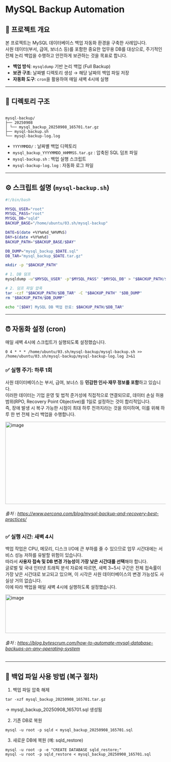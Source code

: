 # MySQL Backup Automation

## 📌 프로젝트 개요
본 프로젝트는 MySQL 데이터베이스 백업 자동화 환경을 구축한 사례입니다.  
사원 데이터(부서, 급여, 보너스 등)를 포함한 중요한 업무용 DB를 대상으로, 주기적인 전체 논리 백업을 수행하고 안전하게 보관하는 것을 목표로 합니다.

- **백업 방식**: `mysqldump` 기반 논리 백업 (Full Backup)  
- **보관 구조**: 날짜별 디렉토리 생성 → 해당 날짜의 백업 파일 저장  
- **자동화 도구**: `cron`을 활용하여 매일 새벽 4시에 실행  

---

## 📂 디렉토리 구조

```

mysql-backup/
├── 20250908
│ └── mysql_backup_20250908_165701.tar.gz
├── mysql-backup.sh
└── mysql-backup-log.log

```



- `YYYYMMDD/` : 날짜별 백업 디렉토리  
- `mysql_backup_YYYYMMDD_HHMMSS.tar.gz` : 압축된 SQL 덤프 파일  
- `mysql-backup.sh` : 백업 실행 스크립트  
- `mysql-backup-log.log` : 자동화 로그 파일  

---

## ⚙️ 스크립트 설명 (`mysql-backup.sh`)
```bash
#!/bin/bash

MYSQL_USER="root"      
MYSQL_PASS="root"      
MYSQL_DB="sqld"        
BACKUP_BASE="/home/ubuntu/03.sh/mysql-backup"

DATE=$(date +%Y%m%d_%H%M%S)
DAY=$(date +%Y%m%d)
BACKUP_PATH="$BACKUP_BASE/$DAY"

DB_DUMP="mysql_backup_$DATE.sql"
DB_TAR="mysql_backup_$DATE.tar.gz"

mkdir -p "$BACKUP_PATH"

# 1. DB 덤프
mysqldump -u"$MYSQL_USER" -p"$MYSQL_PASS" "$MYSQL_DB" > "$BACKUP_PATH/$DB_DUMP"

# 2. 덤프 파일 압축
tar -czf "$BACKUP_PATH/$DB_TAR" -C "$BACKUP_PATH" "$DB_DUMP"
rm "$BACKUP_PATH/$DB_DUMP"

echo "[$DAY] MySQL DB 백업 완료: $BACKUP_PATH/$DB_TAR"

```


---


## ⏰ 자동화 설정 (cron)

매일 새벽 4시에 스크립트가 실행되도록 설정했습니다.

```cron
0 4 * * * /home/ubuntu/03.sh/mysql-backup/mysql-backup.sh >> /home/ubuntu/03.sh/mysql-backup/mysql-backup-log.log 2>&1
```

### ✅ 실행 주기: 하루 1회


사원 데이터베이스는 부서, 급여, 보너스 등 **민감한 인사·재무 정보를 포함**하고 있습니다. <br>
이러한 데이터는 기업 운영 및 법적 준거성에 직접적으로 연결되므로, 데이터 손실 허용 범위(RPO, Recovery Point Objective)를 1일로 설정하는 것이 합리적입니다. <br>
즉, 장애 발생 시 복구 가능한 시점이 최대 하루 전까지라는 것을 의미하며, 이를 위해 하루 한 번 전체 논리 백업을 수행합니다. <br>

<img width="1095" height="258" alt="image" src="https://github.com/user-attachments/assets/fc5b154c-7ed2-4605-8b62-07714157724c" />

###### 출처 : https://www.percona.com/blog/mysql-backup-and-recovery-best-practices/



### ✅ 실행 시간: 새벽 4시


백업 작업은 CPU, 메모리, 디스크 I/O에 큰 부하를 줄 수 있으므로 업무 시간대에는 서비스 성능 저하를 유발할 위험이 있습니다. <br>
따라서 **사용자 접속 및 DB 변경 가능성이 가장 낮은 시간대를 선택**해야 합니다. <br>
글로벌 및 국내 인터넷 트래픽 분석 자료에 따르면, 새벽 3~5시 구간은 전체 접속률이 가장 낮은 시간대로 보고되고 있으며, 이 시각은 사원 데이터베이스의 변경 가능성도 사실상 거의 없습니다. <br>
이에 따라 백업을 매일 새벽 4시에 실행하도록 설정했습니다. <br>

<img width="854" height="121" alt="image" src="https://github.com/user-attachments/assets/7ddb727a-e439-4fc6-9edb-e9cf3a7820e1" />

###### 출처 : https://blog.bytescrum.com/how-to-automate-mysql-database-backups-on-any-operating-system

---

## 💾 백업 파일 사용 방법 (복구 절차)

1. 백업 파일 압축 해제

```
tar -xzf mysql_backup_20250908_165701.tar.gz
```

→ mysql_backup_20250908_165701.sql 생성됨

2. 기존 DB로 복원

```
mysql -u root -p sqld < mysql_backup_20250908_165701.sql
```


3. 새로운 DB에 복원 (예: sqld_restore)

```
mysql -u root -p -e "CREATE DATABASE sqld_restore;"
mysql -u root -p sqld_restore < mysql_backup_20250908_165701.sql
```

